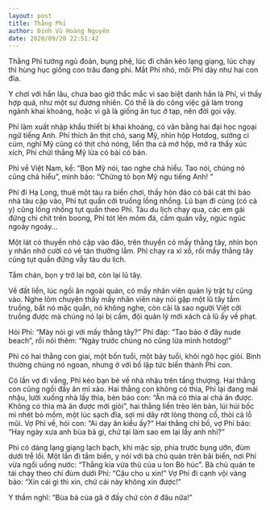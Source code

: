 ```yaml
---
layout: post
title: Thằng Phỉ
author: Đinh Vũ Hoàng Nguyên
date: 2020/09/20 22:51:42
---
```


Thằng Phỉ tướng ngủ đoản, bụng phệ, lúc đi chân kéo lạng giạng, lúc chạy thì hùng hục giống con trâu đang phi. Mắt Phỉ nhỏ, môi Phỉ dày như hai con đỉa.

Y chơi với hắn lâu, chưa bao giờ thắc mắc vì sao biệt danh hắn là Phỉ, vì thấy hợp quá, như một sự đương nhiên. Có thể là do công việc gã làm trong ngành khai khoáng, hoặc vì gã là giống ăn tục ở tạp, nên đời gọi vậy.

Phỉ làm xuất nhập khẩu thiết bị khai khoáng, có văn bằng hai đại học ngoại ngữ tiếng Anh. Phỉ thích ăn thịt chó, sang Mỹ, nhìn hộp Hotdog, sướng ci củm, nghĩ Mỹ cũng có thịt chó nóng, liền tha cả mớ hộp, mở ra thấy xúc xích, Phỉ chửi thằng Mỹ lừa có bài có bản.

Phỉ về Việt Nam, kể: “Bọn Mỹ nói, tao nghe chả hiểu. Tao nói, chúng nó cũng chả hiểu”, mình bảo: “Chứng tỏ bọn Mỹ ngu tiếng Anh! ”

Phỉ đi Hạ Long, thuê một tàu ra biển chơi, thấy hòn đảo có bãi cát thì bảo nhà tàu cập vào, Phỉ tụt quần cởi truồng lồng nhồng. Lũ bạn đi cùng (có cả y) cũng lồng nhồng tụt quần theo Phỉ. Tàu du lịch chạy qua, các em gái đứng chi chít trên boong, Phỉ tót lên mỏm đá, cầm quần vẫy, ngúc ngúc ngoáy ngoáy...

Một lát có thuyền nhỏ cập vào đảo, trên thuyền có mấy thằng tây, nhìn bọn y nhăn nhở cười có vẻ tán thưởng lắm. Phỉ chạy ra xì xồ, rồi mấy thằng tây cũng tụt quần đứng vẫy tàu du lịch.

Tắm chán, bọn y trở lại bờ, còn lại lũ tây.

Về đất liền, lúc ngồi ăn ngoài quán, có mấy nhân viên quản lý trật tự cũng vào. Nghe lỏm chuyện thấy mấy nhân viên này nói gặp một lũ tây tắm truồng, bắt nó mặc quần, nó không nghe, còn cãi là sao người Việt cởi truồng được mà chúng nó lại bị cấm, đội quản lý mới xách cả lũ ấy về phạt.

Hỏi Phỉ: “Mày nói gì với mấy thằng tây?” Phỉ đáp: “Tao bảo ở đây nude beach”, rồi nói thêm: “Ngày trước chúng nó cũng lừa mình hotdog!”

Phỉ có hai thằng con giai, một bốn tuổi, một bảy tuổi, khôi ngô học giỏi. Bình thường chúng nó ngoan, nhưng ở với bố lập tức biến thành Phỉ con.

Có lần vợ đi vắng, Phỉ kéo bạn bè về nhà nhậu trên tầng thượng. Hai thằng con cũng ngồi đấy ăn mì xào. Hai thằng con không có thìa, Phỉ lại đang mải nhậu, lười xuống nhà lấy thìa, bèn bảo con: “Ăn mà có thìa ai chả ăn được. Không có thìa mà ăn được mới giỏi”, hai thằng liền trèo lên bàn, lúi húi bốc mì nhét bỏ mồm, một lúc sạch đĩa, sợi mì dây rớt lòng thòng cổ, thòi cả lỗ mũi. Vợ Phỉ về, hỏi con: “Ai dạy ăn kiểu ấy?” Hai thằng chỉ bố, vợ Phỉ bảo: “Hay ngày xưa anh bùa bả gì, chứ tại làm sao em lại lấy anh nhỉ?”

Phỉ có dáng lạng giạng lạch bạch, khi mặc sịp, phía trước bụng ưỡn, đùm dưới trễ lồi. Một lần đi tắm biển, y nói với bà chủ quán trên bãi biển, nơi Phỉ vừa ngồi uống nước: “Thằng kia vừa thủ của u lon Bò húc”. Bà chủ quán te tái chạy theo chỉ đùm dưới Phỉ: “Cậu cho u xin!” Vợ Phỉ đi cạnh vội vàng bảo: “Xin cái gì thì xin, chứ cái này không xin được!”

Y thầm nghĩ: “Bùa bả của gã ở đấy chứ còn ở đâu nữa!”

